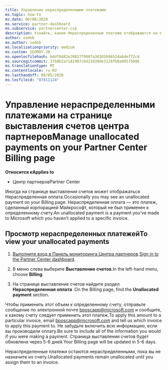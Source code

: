 ```yaml
---
title: Управление нераспределенными платежами
ms.topic: how-to
ms.date: 06/08/2020
ms.service: partner-dashboard
ms.subservice: partnercenter-csp
description: Узнайте, какие Нераспределенные платежи отображаются на странице выставления счетов центра партнеров. Узнайте, как применять их к счетам.
author: sodeb
ms.author: sodeb
ms.localizationpriority: medium
ms.custom: SEOMAY.20
ms.openlocfilehash: bddf0482e20817f9087a3610104652dabdef72c4
ms.sourcegitcommit: 37b0b2a7141907c8d21839de3128fb8a98575886
ms.translationtype: MT
ms.contentlocale: ru-RU
ms.lasthandoff: 08/05/2020
ms.locfileid: "87811124"
---
```

# <a name="manage-unallocated-payments-on-your-partner-center-billing-page"></a><span data-ttu-id="c8758-104">Управление нераспределенными платежами на странице выставления счетов центра партнеров</span><span class="sxs-lookup"><span data-stu-id="c8758-104">Manage unallocated payments on your Partner Center Billing page</span></span>

<span data-ttu-id="c8758-105">**Относится к**</span><span class="sxs-lookup"><span data-stu-id="c8758-105">**Applies to**</span></span>

- <span data-ttu-id="c8758-106">Центр партнеров</span><span class="sxs-lookup"><span data-stu-id="c8758-106">Partner Center</span></span>

<span data-ttu-id="c8758-107">Иногда на странице выставления счетов может отображаться Нераспределенная оплата.</span><span class="sxs-lookup"><span data-stu-id="c8758-107">Occasionally you may see an unallocated payment on your Billing page.</span></span> <span data-ttu-id="c8758-108">Нераспределенная оплата — это платеж, сделанный корпорацией Майкрософт, который не был применен к определенному счету.</span><span class="sxs-lookup"><span data-stu-id="c8758-108">An unallocated payment is a payment you’ve made to Microsoft which you haven’t applied to a specific invoice.</span></span>

## <a name="to-view-your-unallocated-payments"></a><span data-ttu-id="c8758-109">Просмотр нераспределенных платежей</span><span class="sxs-lookup"><span data-stu-id="c8758-109">To view your unallocated payments</span></span>

1. <span data-ttu-id="c8758-110">[Выполните вход в Панель мониторинга Центра партнеров](https://partner.microsoft.com/dashboard/home).</span><span class="sxs-lookup"><span data-stu-id="c8758-110">[Sign in to the Partner Center dashboard](https://partner.microsoft.com/dashboard/home).</span></span>

2. <span data-ttu-id="c8758-111">В меню слева выберите **Выставление счетов**.</span><span class="sxs-lookup"><span data-stu-id="c8758-111">In the left-hand menu, choose **Billing**.</span></span>

3. <span data-ttu-id="c8758-112">На странице выставление счетов найдите раздел **Нераспределенная оплата** .</span><span class="sxs-lookup"><span data-stu-id="c8758-112">On the Billing page, find the **Unallocated payment** section.</span></span> 

<span data-ttu-id="c8758-113">Чтобы применить этот объем к определенному счету, отправьте сообщение по электронной почте bposcapp@microsoft.com и сообщите, к какому счету следует применить этот платеж.</span><span class="sxs-lookup"><span data-stu-id="c8758-113">To apply this amount to a particular invoice, email bposcapp@microsoft.com and tell us which invoice to apply this payment to.</span></span> <span data-ttu-id="c8758-114">Не забудьте включить всю информацию, если вы производили оплату.</span><span class="sxs-lookup"><span data-stu-id="c8758-114">Be sure to include all of the information you would if you were making a payment.</span></span> <span data-ttu-id="c8758-115">Страница выставления счетов будет обновлена через 5-6 дней.</span><span class="sxs-lookup"><span data-stu-id="c8758-115">Your Billing page will be updated in 5-6 days.</span></span> 

<span data-ttu-id="c8758-116">Нераспределенные платежи остаются нераспределенными, пока вы не назначите их счету.</span><span class="sxs-lookup"><span data-stu-id="c8758-116">Unallocated payments remain unallocated until you assign them to an invoice.</span></span> 
